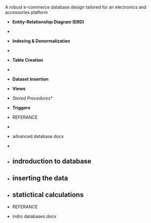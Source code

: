 A robust e-commerce database design tailored for an electronics and accessories platform
- **Entity-Relationship Diagram (ERD)**
- 
- **Indexing & Denormalization**
- 
- **Table Creation**
- 
- **Dataset Insertion**
-  **Views**
- *Stored Procedures**
- **Triggers**
  
- REFERANCE
- 
- advanced database.docx
- 
- ## indroduction to database

- ## inserting the data
- ## statictical calculations

- REFERANCE

- indro databases.docx
